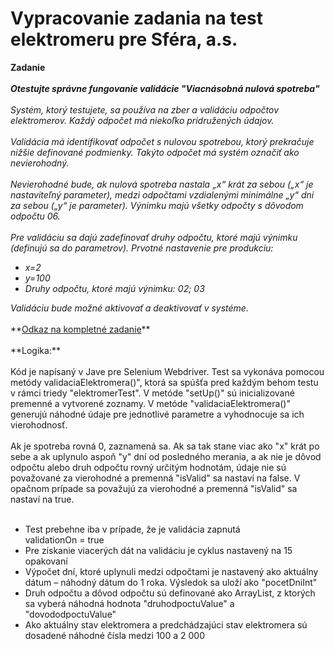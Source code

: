# Vypracovanie zadania na test elektromeru pre Sféra, a.s.
**Zadanie**
<br></br>
**<i>Otestujte správne fungovanie validácie "Viacnásobná nulová spotreba"**
<br></br>
Systém, ktorý testujete, sa používa na zber a validáciu odpočtov elektromerov.
Každý odpočet má niekoľko pridružených údajov.
<br></br>
Validácia má identifikovať odpočet s nulovou spotrebou, ktorý prekračuje nižšie definované
podmienky. Takýto odpočet má systém označiť ako nevierohodný.
<br></br>
Nevierohodné bude, ak nulová spotreba nastala „x“ krát za sebou („x“ je nastaviteľný parameter),
medzi odpočtami vzdialenými minimálne „y“ dni za sebou („y“ je parameter).
Výnimku majú všetky odpočty s dôvodom odpočtu 06.
<br></br>
Pre validáciu sa dajú zadefinovať druhy odpočtu, ktoré majú výnimku (definujú sa do parametrov).
Prvotné nastavenie pre produkciu:

<ul>
<li>x=2</li>
<li>y=100</li>
<li>Druhy odpočtu, ktoré majú výnimku: 02; 03</li>
</ul>
Validáciu bude možné aktivovať a deaktivovať v systéme.</i>
<br></br>
**<a href="https://drive.google.com/file/d/1HYzlEmaXPjUUACSwC4n_G-lUCJPsDjzW/view?usp=sharing">Odkaz na kompletné zadanie</a>**
<br></br>
**Logika:**
<br></br>
Kód je napísaný v Jave pre Selenium Webdriver. Test sa vykonáva pomocou metódy  validaciaElektromera()", ktorá sa spúšťa pred každým behom testu v rámci triedy "elektromerTest". V metóde "setUp()" sú inicializované premenné a vytvorené zoznamy. V metóde "validaciaElektromera()" generujú náhodné údaje pre jednotlivé parametre a vyhodnocuje sa ich vierohodnosť.
<br></br>
Ak je spotreba rovná 0, zaznamená sa. Ak sa tak stane viac ako "x" krát po sebe a ak uplynulo aspoň "y" dní od posledného merania, a ak nie je dôvod odpočtu alebo druh odpočtu rovný určitým hodnotám, údaje nie sú považované za vierohodné a premenná "isValid" sa nastaví na false. V opačnom prípade sa považujú za vierohodné a premenná "isValid" sa nastaví na true.
<br></br>
<ul>
<li>Test prebehne iba v prípade, že je validácia zapnutá</li>
validationOn = true
<li>Pre získanie viacerých dát na validáciu je cyklus nastavený na 15 opakovaní</li>
<li>Výpočet dní, ktoré uplynuli medzi odpočtami je nastavený ako aktuálny dátum – náhodný dátum do 1 roka. Výsledok sa uloží ako "pocetDniInt"</li>
<li>Druh odpočtu a dôvod odpočtu sú definované ako ArrayList, z ktorých sa vyberá náhodná hodnota "druhodpoctuValue" a "dovododpoctuValue"</li>
<li>Ako aktuálny stav elektromera a predchádzajúci stav elektromera sú dosadené náhodné čísla medzi 100 a 2 000</li>
</ul>

